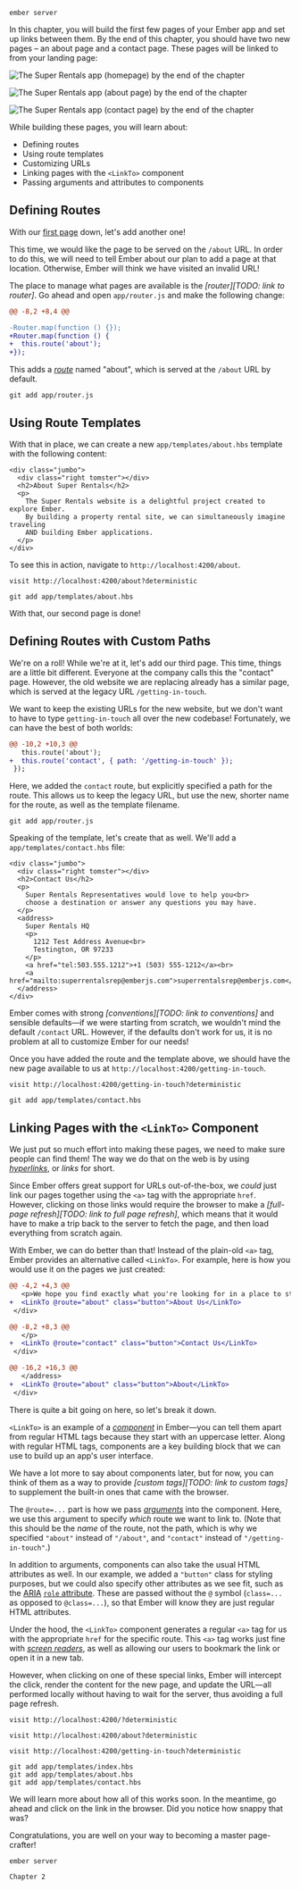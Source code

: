 <!--lint disable no-undefined-references-->

```run:server:start hidden=true cwd=super-rentals expect="Serving on http://localhost:4200/"
ember server
```

In this chapter, you will build the first few pages of your Ember app and set up links between them. By the end of this chapter, you should have two new pages – an about page and a contact page. These pages will be linked to from your landing page:

![The Super Rentals app (homepage) by the end of the chapter](/images/tutorial/part-1/building-pages/index-with-link@2x.png)

![The Super Rentals app (about page) by the end of the chapter](/images/tutorial/part-1/building-pages/about-with-link@2x.png)

![The Super Rentals app (contact page) by the end of the chapter](/images/tutorial/part-1/building-pages/contact-with-link@2x.png)

While building these pages, you will learn about:

* Defining routes
* Using route templates
* Customizing URLs
* Linking pages with the `<LinkTo>` component
* Passing arguments and attributes to components

## Defining Routes

With our [first page](../orientation/) down, let's add another one!

This time, we would like the page to be served on the `/about` URL. In order to do this, we will need to tell Ember about our plan to add a page at that location. Otherwise, Ember will think we have visited an invalid URL!

The place to manage what pages are available is the *[router][TODO: link to router]*. Go ahead and open `app/router.js` and make the following change:

```run:file:patch lang=js cwd=super-rentals filename=app/router.js
@@ -8,2 +8,4 @@

-Router.map(function () {});
+Router.map(function () {
+  this.route('about');
+});
```

This adds a *[route](../../../routing/defining-your-routes/)* named "about", which is served at the `/about` URL by default.

```run:command hidden=true cwd=super-rentals
git add app/router.js
```

## Using Route Templates

With that in place, we can create a new `app/templates/about.hbs` template with the following content:

```run:file:create lang=handlebars cwd=super-rentals filename=app/templates/about.hbs
<div class="jumbo">
  <div class="right tomster"></div>
  <h2>About Super Rentals</h2>
  <p>
    The Super Rentals website is a delightful project created to explore Ember.
    By building a property rental site, we can simultaneously imagine traveling
    AND building Ember applications.
  </p>
</div>
```

To see this in action, navigate to `http://localhost:4200/about`.

```run:screenshot width=1024 retina=true filename=about.png alt="About page"
visit http://localhost:4200/about?deterministic
```

```run:command hidden=true cwd=super-rentals
git add app/templates/about.hbs
```

With that, our second page is done!

## Defining Routes with Custom Paths

We're on a roll! While we're at it, let's add our third page. This time, things are a little bit different. Everyone at the company calls this the "contact" page. However, the old website we are replacing already has a similar page, which is served at the legacy URL `/getting-in-touch`.

We want to keep the existing URLs for the new website, but we don't want to have to type `getting-in-touch` all over the new codebase! Fortunately, we can have the best of both worlds:

```run:file:patch lang=js cwd=super-rentals filename=app/router.js
@@ -10,2 +10,3 @@
   this.route('about');
+  this.route('contact', { path: '/getting-in-touch' });
 });
```

Here, we added the `contact` route, but explicitly specified a path for the route. This allows us to keep the legacy URL, but use the new, shorter name for the route, as well as the template filename.

```run:command hidden=true cwd=super-rentals
git add app/router.js
```

Speaking of the template, let's create that as well. We'll add a `app/templates/contact.hbs` file:

```run:file:create lang=handlebars cwd=super-rentals filename=app/templates/contact.hbs
<div class="jumbo">
  <div class="right tomster"></div>
  <h2>Contact Us</h2>
  <p>
    Super Rentals Representatives would love to help you<br>
    choose a destination or answer any questions you may have.
  </p>
  <address>
    Super Rentals HQ
    <p>
      1212 Test Address Avenue<br>
      Testington, OR 97233
    </p>
    <a href="tel:503.555.1212">+1 (503) 555-1212</a><br>
    <a href="mailto:superrentalsrep@emberjs.com">superrentalsrep@emberjs.com</a>
  </address>
</div>
```

Ember comes with strong *[conventions][TODO: link to conventions]* and sensible defaults&mdash;if we were starting from scratch, we wouldn't mind the default `/contact` URL. However, if the defaults don't work for us, it is no problem at all to customize Ember for our needs!

Once you have added the route and the template above, we should have the new page available to us at `http://localhost:4200/getting-in-touch`.

```run:screenshot width=1024 retina=true filename=contact.png alt="Contact page"
visit http://localhost:4200/getting-in-touch?deterministic
```

```run:command hidden=true cwd=super-rentals
git add app/templates/contact.hbs
```

## Linking Pages with the `<LinkTo>` Component

We just put so much effort into making these pages, we need to make sure people can find them! The way we do that on the web is by using *[hyperlinks](https://developer.mozilla.org/docs/Learn/HTML/Introduction_to_HTML/Creating_hyperlinks)*, or *links* for short.

Since Ember offers great support for URLs out-of-the-box, we *could* just link our pages together using the `<a>` tag with the appropriate `href`. However, clicking on those links would require the browser to make a *[full-page refresh][TODO: link to full page refresh]*, which means that it would have to make a trip back to the server to fetch the page, and then load everything from scratch again.

With Ember, we can do better than that! Instead of the plain-old `<a>` tag, Ember provides an alternative called `<LinkTo>`. For example, here is how you would use it on the pages we just created:

```run:file:patch lang=handlebars cwd=super-rentals filename=app/templates/index.hbs
@@ -4,2 +4,3 @@
   <p>We hope you find exactly what you're looking for in a place to stay.</p>
+  <LinkTo @route="about" class="button">About Us</LinkTo>
 </div>
```

```run:file:patch lang=handlebars cwd=super-rentals filename=app/templates/about.hbs
@@ -8,2 +8,3 @@
   </p>
+  <LinkTo @route="contact" class="button">Contact Us</LinkTo>
 </div>
```

```run:file:patch lang=handlebars cwd=super-rentals filename=app/templates/contact.hbs
@@ -16,2 +16,3 @@
   </address>
+  <LinkTo @route="about" class="button">About</LinkTo>
 </div>
```

There is quite a bit going on here, so let's break it down.

`<LinkTo>` is an example of a *[component](../../../components/introducing-components/)* in Ember&mdash;you can tell them apart from regular HTML tags because they start with an uppercase letter. Along with regular HTML tags, components are a key building block that we can use to build up an app's user interface.

We have a lot more to say about components later, but for now, you can think of them as a way to provide *[custom tags][TODO: link to custom tags]* to supplement the built-in ones that came with the browser.

The `@route=...` part is how we pass *[arguments](../../../components/component-arguments-and-html-attributes/)* into the component. Here, we use this argument to specify *which* route we want to link to. (Note that this should be the *name* of the route, not the path, which is why we specified `"about"` instead of `"/about"`, and `"contact"` instead of `"/getting-in-touch"`.)

In addition to arguments, components can also take the usual HTML attributes as well. In our example, we added a `"button"` class for styling purposes, but we could also specify other attributes as we see fit, such as the [ARIA](https://webaim.org/techniques/aria/) [`role` attribute](https://developer.mozilla.org/docs/Web/Accessibility/ARIA/Roles). These are passed without the `@` symbol (`class=...` as opposed to `@class=...`), so that Ember will know they are just regular HTML attributes.

Under the hood, the `<LinkTo>` component generates a regular `<a>` tag for us with the appropriate `href` for the specific route. This `<a>` tag works just fine with *[screen readers](https://webaim.org/projects/screenreadersurvey/)*, as well as allowing our users to bookmark the link or open it in a new tab.

However, when clicking on one of these special links, Ember will intercept the click, render the content for the new page, and update the URL&mdash;all performed locally without having to wait for the server, thus avoiding a full page refresh.

<!-- TODO: make this a gif instead -->

```run:screenshot width=1024 retina=true filename=index-with-link.png alt="Index page after adding the link"
visit http://localhost:4200/?deterministic
```

```run:screenshot width=1024 retina=true filename=about-with-link.png alt="About page after adding the link"
visit http://localhost:4200/about?deterministic
```

```run:screenshot width=1024 retina=true filename=contact-with-link.png alt="Contact page after adding the link"
visit http://localhost:4200/getting-in-touch?deterministic
```

```run:command hidden=true cwd=super-rentals
git add app/templates/index.hbs
git add app/templates/about.hbs
git add app/templates/contact.hbs
```

We will learn more about how all of this works soon. In the meantime, go ahead and click on the link in the browser. Did you notice how snappy that was?

Congratulations, you are well on your way to becoming a master page-crafter!

```run:server:stop
ember server
```

```run:checkpoint cwd=super-rentals
Chapter 2
```
